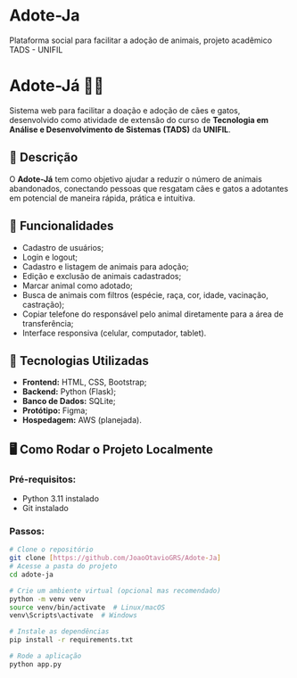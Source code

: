 # Adote-Ja
Plataforma social para facilitar a adoção de animais, projeto acadêmico TADS - UNIFIL

# Adote-Já 🐶🐱

Sistema web para facilitar a doação e adoção de cães e gatos, desenvolvido como atividade de extensão do curso de **Tecnologia em Análise e Desenvolvimento de Sistemas (TADS)** da **UNIFIL**.

## 📌 Descrição
O **Adote-Já** tem como objetivo ajudar a reduzir o número de animais abandonados, conectando pessoas que resgatam cães e gatos a adotantes em potencial de maneira rápida, prática e intuitiva.

## 🎯 Funcionalidades
- Cadastro de usuários;
- Login e logout;
- Cadastro e listagem de animais para adoção;
- Edição e exclusão de animais cadastrados;
- Marcar animal como adotado;
- Busca de animais com filtros (espécie, raça, cor, idade, vacinação, castração);
- Copiar telefone do responsável pelo animal diretamente para a área de transferência;
- Interface responsiva (celular, computador, tablet).

## 🚀 Tecnologias Utilizadas
- **Frontend:** HTML, CSS, Bootstrap;
- **Backend:** Python (Flask);
- **Banco de Dados:** SQLite;
- **Protótipo:** Figma;
- **Hospedagem:** AWS (planejada).

## 🖥️ Como Rodar o Projeto Localmente

### Pré-requisitos:
- Python 3.11 instalado
- Git instalado

### Passos:
```bash
# Clone o repositório
git clone [https://github.com/JoaoOtavioGRS/Adote-Ja]
# Acesse a pasta do projeto
cd adote-ja

# Crie um ambiente virtual (opcional mas recomendado)
python -m venv venv
source venv/bin/activate  # Linux/macOS
venv\Scripts\activate  # Windows

# Instale as dependências
pip install -r requirements.txt

# Rode a aplicação
python app.py
